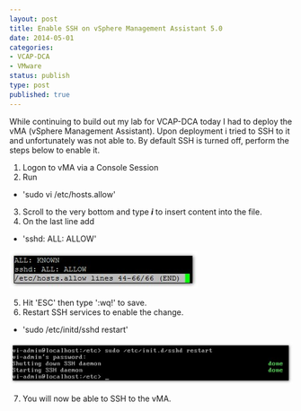 ```yaml
---
layout: post
title: Enable SSH on vSphere Management Assistant 5.0
date: 2014-05-01
categories:
- VCAP-DCA
- VMware
status: publish
type: post
published: true
---
```

While continuing to build out my lab for VCAP-DCA today I had to deploy the vMA (vSphere Management Assistant). Upon deployment i tried to SSH to it and unfortunately was not able to. By default SSH is turned off, perform the steps below to enable it.

1. Logon to vMA via a Console Session
2. Run
- 'sudo vi /etc/hosts.allow'
3. Scroll to the very bottom and type ***i*** to insert content into the file.
4. On the last line add 
- 'sshd: ALL: ALLOW'

![](/images/vmaa1.jpg)

5. Hit 'ESC' then type ':wq!' to save.
6. Restart SSH services to enable the change.
- 'sudo /etc/initd/sshd restart'

![](/images/vmaa2.jpg)

7. You will now be able to SSH to the vMA.
